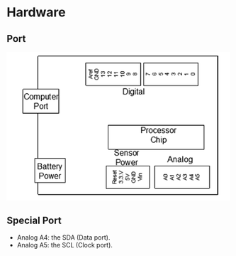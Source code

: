 # Hardware

## Port

![Image of Ports](ports.png)


## Special Port

* Analog A4: the SDA (Data port).
* Analog A5: the SCL (Clock port).
